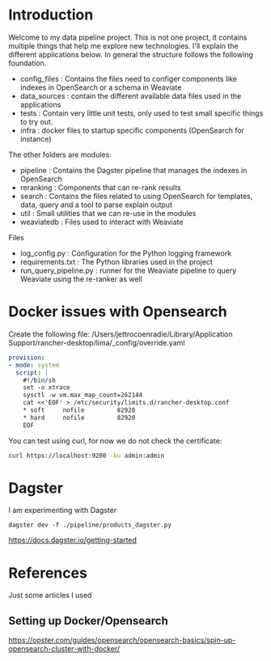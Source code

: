 # Introduction
Welcome to my data pipeline project. This is not one project, it contains multiple things that help me explore
new technologies. I'll explain the different applications below. In general the structure follows the following 
foundation.

- config_files : Contains the files need to configer components like indexes in OpenSearch or a schema in Weaviate
- data_sources : contain the different available data files used in the applications
- tests : Contain very little unit tests, only used to test small specific things to try out.
- infra : docker files to startup specific components (OpenSearch for instance)

The other folders are modules:
- pipeline : Contains the Dagster pipeline that manages the indexes in OpenSearch
- reranking : Components that can re-rank results
- search : Contains the files related to using OpenSearch for templates, data, query and a tool to parse explain output
- util : Small utilities that we can re-use in the modules
- weaviatedb : Files used to interact with Weaviate

Files
- log_config.py : Configuration for the Python logging framework
- requirements.txt : The Python libraries used in the project
- run_query_pipeline.py : runner for the Weaviate pipeline to query Weaviate using the re-ranker as well

## 






# Docker issues with Opensearch

Create the following file:
/Users/jettrocoenradie/Library/Application Support/rancher-desktop/lima/_config/override.yaml

```yaml
provision:
- mode: system
  script: |
    #!/bin/sh
    set -o xtrace
    sysctl -w vm.max_map_count=262144
    cat <<'EOF' > /etc/security/limits.d/rancher-desktop.conf
    * soft     nofile         82920
    * hard     nofile         82920
    EOF
```

You can test using curl, for now we do not check the certificate:
```bash
curl https://localhost:9200 -ku admin:admin
```

# Dagster

I am experimenting with Dagster

```
dagster dev -f ./pipeline/products_dagster.py
```

https://docs.dagster.io/getting-started


# References
Just some articles I used

## Setting up Docker/Opensearch
https://opster.com/guides/opensearch/opensearch-basics/spin-up-opensearch-cluster-with-docker/
